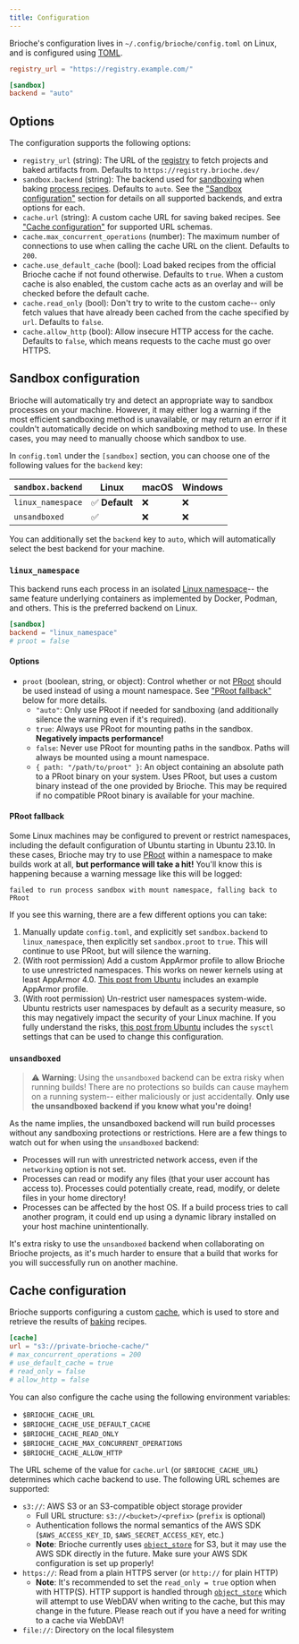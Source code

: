 ```yaml
---
title: Configuration
---
```


Brioche's configuration lives in `~/.config/brioche/config.toml` on Linux, and is configured using [TOML](https://toml.io/).

```toml title=~/.config/brioche/config.toml
registry_url = "https://registry.example.com/"

[sandbox]
backend = "auto"
```

## Options

The configuration supports the following options:

- `registry_url` (string): The URL of the [registry](/docs/core-concepts/registry) to fetch projects and baked artifacts from. Defaults to `https://registry.brioche.dev/`
- `sandbox.backend` (string): The backend used for [sandboxing](/docs/how-it-works/sandboxing) when baking [process recipes](/docs/core-concepts/recipes#stdprocess). Defaults to `auto`. See the ["Sandbox configuration"](#sandbox-configuration) section for details on all supported backends, and extra options for each.
- `cache.url` (string): A custom cache URL for saving baked recipes. See ["Cache configuration"](#cache-configuration) for supported URL schemas.
- `cache.max_concurrent_operations` (number): The maximum number of connections to use when calling the cache URL on the client. Defaults to `200`.
- `cache.use_default_cache` (bool): Load baked recipes from the official Brioche cache if not found otherwise. Defaults to `true`. When a custom cache is also enabled, the custom cache acts as an overlay and will be checked before the default cache.
- `cache.read_only` (bool): Don't try to write to the custom cache-- only fetch values that have already been cached from the cache specified by `url`. Defaults to `false`.
- `cache.allow_http` (bool): Allow insecure HTTP access for the cache. Defaults to `false`, which means requests to the cache must go over HTTPS.

## Sandbox configuration

Brioche will automatically try and detect an appropriate way to sandbox processes on your machine. However, it may either log a warning if the most efficient sandboxing method is unavailable, or may return an error if it couldn't automatically decide on which sandboxing method to use. In these cases, you may need to manually choose which sandbox to use.

In `config.toml` under the `[sandbox]` section, you can choose one of the following values for the `backend` key:

| `sandbox.backend` | Linux          | macOS | Windows |
| ----------------- | -------------- | ----- | ------- |
| `linux_namespace` | ✅ **Default** | ❌    | ❌      |
| `unsandboxed`     | ✅             | ❌    | ❌      |

You can additionally set the `backend` key to `auto`, which will automatically select the best backend for your machine.

### `linux_namespace`

This backend runs each process in an isolated [Linux namespace](https://man7.org/linux/man-pages/man7/namespaces.7.html)-- the same feature underlying containers as implemented by Docker, Podman, and others. This is the preferred backend on Linux.

```toml title=~/.config/brioche/config.toml
[sandbox]
backend = "linux_namespace"
# proot = false
```

#### Options

- `proot` (boolean, string, or object): Control whether or not [PRoot](https://proot-me.github.io/) should be used instead of using a mount namespace. See ["PRoot fallback"](#proot-fallback) below for more details.
  - `"auto"`: Only use PRoot if needed for sandboxing (and additionally silence the warning even if it's required).
  - `true`: Always use PRoot for mounting paths in the sandbox. **Negatively impacts performance!**
  - `false`: Never use PRoot for mounting paths in the sandbox. Paths will always be mounted using a mount namespace.
  - `{ path: "/path/to/proot" }`: An object containing an absolute path to a PRoot binary on your system. Uses PRoot, but uses a custom binary instead of the one provided by Brioche. This may be required if no compatible PRoot binary is available for your machine.

#### PRoot fallback

Some Linux machines may be configured to prevent or restrict namespaces, including the default configuration of Ubuntu starting in Ubuntu 23.10. In these cases, Brioche may try to use [PRoot](https://proot-me.github.io/) within a namespace to make builds work at all, **but performance will take a hit!** You'll know this is happening because a warning message like this will be logged:

```console
failed to run process sandbox with mount namespace, falling back to PRoot
```

If you see this warning, there are a few different options you can take:

1. Manually update `config.toml`, and explicitly set `sandbox.backend` to `linux_namespace`, then explicitly set `sandbox.proot` to `true`. This will continue to use PRoot, but will silence the warning.
2. (With root permission) Add a custom AppArmor profile to allow Brioche to use unrestricted namespaces. This works on newer kernels using at least AppArmor 4.0. [This post from Ubuntu](https://ubuntu.com/blog/ubuntu-23-10-restricted-unprivileged-user-namespaces) includes an example AppArmor profile.
3. (With root permission) Un-restrict user namespaces system-wide. Ubuntu restricts user namespaces by default as a security measure, so this may negatively impact the security of your Linux machine. If you fully understand the risks, [this post from Ubuntu](https://ubuntu.com/blog/ubuntu-23-10-restricted-unprivileged-user-namespaces) includes the `sysctl` settings that can be used to change this configuration.

### `unsandboxed`

> ⚠️ **Warning**: Using the `unsandboxed` backend can be extra risky when running builds! There are no protections so builds can cause mayhem on a running system-- either maliciously or just accidentally. **Only use the unsandboxed backend if you know what you're doing!**

As the name implies, the unsandboxed backend will run build processes without any sandboxing protections or restrictions. Here are a few things to watch out for when using the `unsandboxed` backend:

- Processes will run with unrestricted network access, even if the `networking` option is not set.
- Processes can read or modify any files (that your user account has access to). Processes could potentially create, read, modify, or delete files in your home directory!
- Processes can be affected by the host OS. If a build process tries to call another program, it could end up using a dynamic library installed on your host machine unintentionally.

It's extra risky to use the `unsandboxed` backend when collaborating on Brioche projects, as it's much harder to ensure that a build that works for you will successfully run on another machine.

## Cache configuration

Brioche supports configuring a custom [cache](/docs/core-concepts/cache), which is used to store and retrieve the results of [baking](/docs/core-concepts/baking) recipes.

```toml title=~/.config/brioche/config.toml
[cache]
url = "s3://private-brioche-cache/"
# max_concurrent_operations = 200
# use_default_cache = true
# read_only = false
# allow_http = false
```

You can also configure the cache using the following environment variables:

- `$BRIOCHE_CACHE_URL`
- `$BRIOCHE_CACHE_USE_DEFAULT_CACHE`
- `$BRIOCHE_CACHE_READ_ONLY`
- `$BRIOCHE_CACHE_MAX_CONCURRENT_OPERATIONS`
- `$BRIOCHE_CACHE_ALLOW_HTTP`

The URL scheme of the value for `cache.url` (or `$BRIOCHE_CACHE_URL`) determines which cache backend to use. The following URL schemes are supported:

- `s3://`: AWS S3 or an S3-compatible object storage provider
  - Full URL structure: `s3://<bucket>/<prefix>` (`prefix` is optional)
  - Authentication follows the normal semantics of the AWS SDK (`$AWS_ACCESS_KEY_ID`, `$AWS_SECRET_ACCESS_KEY`, etc.)
  - **Note**: Brioche currently uses [`object_store`](https://docs.rs/object_store/0.12.0/object_store/aws/struct.AmazonS3Builder.html) for S3, but it may use the AWS SDK directly in the future. Make sure your AWS SDK configuration is set up properly!
- `https://`: Read from a plain HTTPS server (or `http://` for plain HTTP)
  - **Note**: It's recommended to set the `read_only = true` option when with HTTP(S). HTTP support is handled through [`object_store`](https://docs.rs/object_store/0.12.0/object_store/http/index.html) which will attempt to use WebDAV when writing to the cache, but this may change in the future. Please reach out if you have a need for writing to a cache via WebDAV!
- `file://`: Directory on the local filesystem
